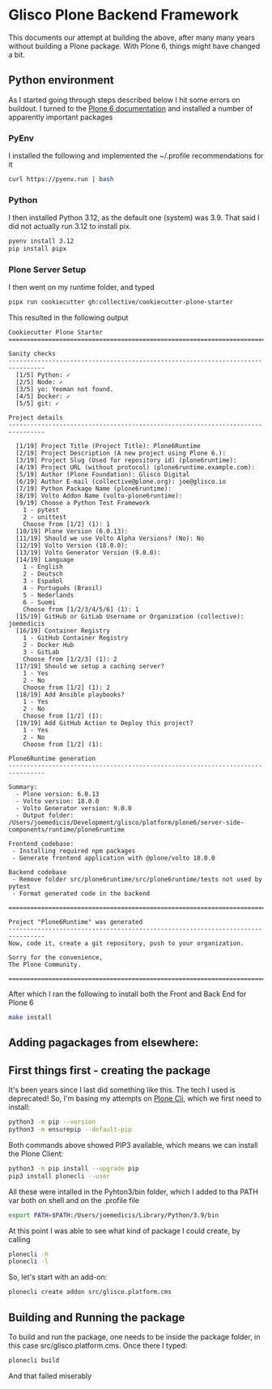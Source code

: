 # Glisco Plone Backend Framework

This documents our attempt at building the above, after many many years without
building a Plone package. With Plone 6, things might have changed a bit. 

## Python environment

As I started going through steps described below I hit some errors on buildout.
I turned to the [Plone 6 documentation][plone6docs] and installed a 
number of apparently important packages

### PyEnv

I installed the following and implemented the ~/.profile recommendations for it

```sh
curl https://pyenv.run | bash
```

### Python 

I then installed Python 3.12, as the default one (system) was 3.9. That said
I did not actually run 3.12 to install pix.

```sh
pyenv install 3.12
pip install pipx
```

### Plone Server Setup

I then went on my runtime folder, and typed 

```sh
pipx run cookiecutter gh:collective/cookiecutter-plone-starter
```

This resulted in the following output 

```pre
Cookiecutter Plone Starter 
================================================================================

Sanity checks
--------------------------------------------------------------------------------
  [1/5] Python: ✓
  [2/5] Node: ✓
  [3/5] yo: Yeoman not found.
  [4/5] Docker: ✓
  [5/5] git: ✓

Project details
--------------------------------------------------------------------------------

  [1/19] Project Title (Project Title): Plone6Runtime
  [2/19] Project Description (A new project using Plone 6.): 
  [3/19] Project Slug (Used for repository id) (plone6runtime): 
  [4/19] Project URL (without protocol) (plone6runtime.example.com): 
  [5/19] Author (Plone Foundation): Glisco Digital
  [6/19] Author E-mail (collective@plone.org): joe@glisco.io
  [7/19] Python Package Name (plone6runtime): 
  [8/19] Volto Addon Name (volto-plone6runtime): 
  [9/19] Choose a Python Test Framework
    1 - pytest
    2 - unittest
    Choose from [1/2] (1): 1
  [10/19] Plone Version (6.0.13): 
  [11/19] Should we use Volto Alpha Versions? (No): No
  [12/19] Volto Version (18.0.0): 
  [13/19] Volto Generator Version (9.0.0): 
  [14/19] Language
    1 - English
    2 - Deutsch
    3 - Español
    4 - Português (Brasil)
    5 - Nederlands
    6 - Suomi
    Choose from [1/2/3/4/5/6] (1): 1
  [15/19] GitHub or GitLab Username or Organization (collective): joemedicis
  [16/19] Container Registry
    1 - GitHub Container Registry
    2 - Docker Hub
    3 - GitLab
    Choose from [1/2/3] (1): 2
  [17/19] Should we setup a caching server?
    1 - Yes
    2 - No
    Choose from [1/2] (1): 2
  [18/19] Add Ansible playbooks?
    1 - Yes
    2 - No
    Choose from [1/2] (1): 
  [19/19] Add GitHub Action to Deploy this project?
    1 - Yes
    2 - No
    Choose from [1/2] (1): 

Plone6Runtime generation
--------------------------------------------------------------------------------

Summary:
  - Plone version: 6.0.13
  - Volto version: 18.0.0
  - Volto Generator version: 9.0.0
  - Output folder: /Users/joemedicis/Development/glisco/platform/plone6/server-side-components/runtime/plone6runtime

Frontend codebase:
 - Installing required npm packages
 - Generate frontend application with @plone/volto 18.0.0

Backend codebase
 - Remove folder src/plone6runtime/src/plone6runtime/tests not used by pytest
 - Format generated code in the backend

================================================================================

Project "Plone6Runtime" was generated
--------------------------------------------------------------------------------
Now, code it, create a git repository, push to your organization.

Sorry for the convenience,
The Plone Community.

================================================================================
```

After which I ran the following to install both the Front and Back End for 
Plone 6

```sh
make install
```

## Adding pagackages from elsewhere:



## First things first - creating the package 

It's been years since I last did something like this. The tech I used is deprecated! 
So, I'm basing my attempts on [Plone Cli][plonecli], which we first need to install:

```sh
python3 -m pip --version
python3 -m ensurepip --default-pip
```

Both commands above showed PIP3 available, which means we can install the Plone Client:

```sh
python3 -m pip install --upgrade pip
pip3 install plonecli --user
```

All these were intalled in the Pyhton3/bin folder, which I added to tha PATH var 
both on shell and on the .profile file 

```sh
export PATH=$PATH:/Users/joemedicis/Library/Python/3.9/bin
```

At this point I was able to see what kind of package I could create, by calling 

```sh
plonecli -h
plonecli -l
```

So, let's start with an add-on:

```sh
plonecli create addon src/glisco.platform.cms
```

## Building and Running the package

To build and run the package, one needs to be inside the package folder, in this 
case src/glisco.platform.cms. Once there I typed:

```sh
plonecli build
```

And that failed miserably

[plonecli]: https://pypi.org/project/plonecli/
[plone6docs]: https://6.docs.plone.org/install/create-project.html
